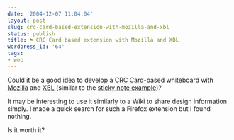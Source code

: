 ```yaml
---
date: '2004-12-07 11:04:04'
layout: post
slug: crc-card-based-extension-with-mozilla-and-xbl
status: publish
title: ⚑ CRC Card based extension with Mozilla and XBL
wordpress_id: '64'
tags:
- web
---
```


Could it be a good idea to develop a [CRC Card](http://c2.com/cgi/wiki?CrcCard)-based whiteboard with [Mozilla](http://www.mozilla.org) and [XBL](http://www.mozilla.org/projects/xbl/xbl.html) (similar to the [sticky note example](http://www.mozilla.org/projects/xbl/test5/test.html))?  

It may be interesting to use it similarly to a Wiki to share design information simply.
I made a quick search for such a Firefox extension but I found nothing.




Is it worth it?



